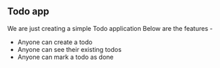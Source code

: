 ## Todo app

We are just creating a simple Todo application
Below are the features -

- Anyone can create a todo
- Anyone can see their existing todos
- Anyone can mark a todo as done